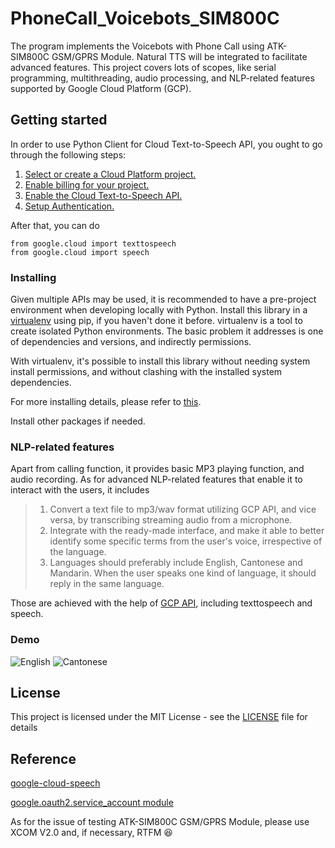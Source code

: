 # PhoneCall_Voicebots_SIM800C

The program implements the Voicebots with Phone Call using ATK-SIM800C GSM/GPRS Module. Natural TTS will be integrated to facilitate advanced features. This project covers lots of scopes, like serial programming, multithreading, audio processing, and NLP-related features supported by Google Cloud Platform (GCP).

## Getting started
In order to use Python Client for Cloud Text-to-Speech API, you ought to go through the following steps:

1. [Select or create a Cloud Platform project.](https://console.cloud.google.com/project)
2. [Enable billing for your project.](https://cloud.google.com/billing/docs/how-to/)
3. [Enable the Cloud Text-to-Speech API.](https://cloud.google.com/texttospeech)
4. [Setup Authentication.](https://googleapis.dev/python/google-api-core/latest/auth.html)

After that, you can do

<pre><code>from google.cloud import texttospeech
from google.cloud import speech
</code></pre>

### Installing

Given multiple APIs may be used, it is recommended to have a pre-project environment when developing locally with Python. Install this library in a [virtualenv](https://virtualenv.pypa.io/en/latest/) using pip, if you haven't done it before. virtualenv is a tool to create isolated Python environments. The basic problem it addresses is one of dependencies and versions, and indirectly permissions.

With virtualenv, it's possible to install this library without needing system install permissions, and without clashing with the installed system dependencies.

For more installing details, please refer to [this](https://github.com/googleapis/python-texttospeech).

Install other packages if needed. 

### NLP-related features

Apart from calling function, it provides basic MP3 playing function, and audio recording. As for advanced NLP-related features that enable it to interact with the users, it includes

>1. Convert a text file to mp3/wav format utilizing GCP API, and vice versa, by transcribing streaming audio from a microphone.
>2. Integrate with the ready-made interface, and make it able to better identify some specific terms from the user's voice, irrespective of the language. 
>3. Languages should preferably include English, Cantonese and Mandarin. When the user speaks one kind of language, it should reply in the same language. 

Those are achieved with the help of [GCP API](https://cloud.google.com), including texttospeech and speech.  

### Demo
![English](image/English.jpg)
![Cantonese](image/Cantonese2.jpg)

## License

This project is licensed under the MIT License - see the [LICENSE](LICENSE) file for details

## Reference
[google-cloud-speech](https://pypi.org/project/google-cloud-speech/)

[google.oauth2.service_account module](https://google-auth.readthedocs.io/en/master/reference/google.oauth2.service_account.html)

<!-- [YouTube 1](https://www.youtube.com/watch?v=ZXnPMzmrmIY) -->

<!-- [YouTube 2](https://www.youtube.com/watch?v=lKra6E_tp5U&list=PL3JVwFmb_BnQlc47zGPQFzrKeyXiolAoS) -->

As for the issue of testing ATK-SIM800C GSM/GPRS Module, please use XCOM V2.0 and, if necessary, RTFM :satisfied:
